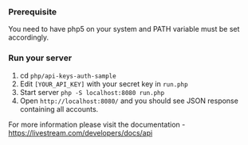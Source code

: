 ### Prerequisite

You need to have php5 on your system and PATH variable must be set accordingly.

### Run your server

1. cd `php/api-keys-auth-sample`
2. Edit `[YOUR_API_KEY]` with your secret key in `run.php`
3. Start server `php -S localhost:8080 run.php`
4. Open `http://localhost:8080/` and you should see JSON response containing all accounts.

For more information please visit the documentation - https://livestream.com/developers/docs/api
